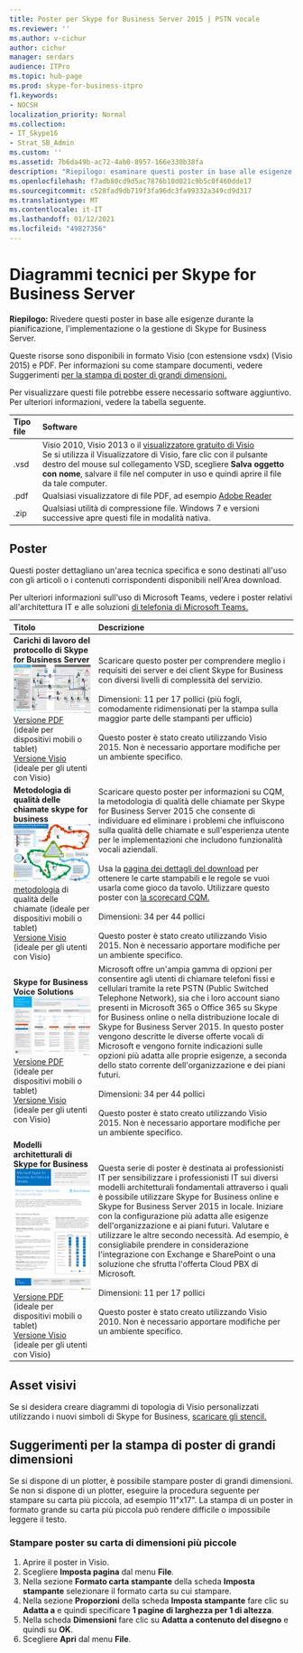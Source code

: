 ```yaml
---
title: Poster per Skype for Business Server 2015 | PSTN vocale
ms.reviewer: ''
ms.author: v-cichur
author: cichur
manager: serdars
audience: ITPro
ms.topic: hub-page
ms.prod: skype-for-business-itpro
f1.keywords:
- NOCSH
localization_priority: Normal
ms.collection:
- IT_Skype16
- Strat_SB_Admin
ms.custom: ''
ms.assetid: 7b6da49b-ac72-4ab0-8957-166e330b38fa
description: "Riepilogo: esaminare questi poster in base alle esigenze durante la pianificazione, l'implementazione o la gestione di Skype for Business Server."
ms.openlocfilehash: f7adb80cd9d5ac7876b10d021c9b5c0f460dde17
ms.sourcegitcommit: c528fad9db719f3fa96dc3fa99332a349cd9d317
ms.translationtype: MT
ms.contentlocale: it-IT
ms.lasthandoff: 01/12/2021
ms.locfileid: "49827356"
---
```

# <a name="technical-diagrams-for-skype-for-business-server"></a>Diagrammi tecnici per Skype for Business Server

**Riepilogo:** Rivedere questi poster in base alle esigenze durante la pianificazione, l'implementazione o la gestione di Skype for Business Server.

Queste risorse sono disponibili in formato Visio (con estensione vsdx) (Visio 2015) e PDF. Per informazioni su come stampare documenti, vedere Suggerimenti [per la stampa di poster di grandi dimensioni.](technical-diagrams.md#tips)

Per visualizzare questi file potrebbe essere necessario software aggiuntivo. Per ulteriori informazioni, vedere la tabella seguente.

|Tipo file|Software|
|:--- |:--- |
|.vsd |Visio 2010, Visio 2013 o il [visualizzatore gratuito di Visio](https://go.microsoft.com/fwlink/p/?LinkId=393676) <br/> Se si utilizza il Visualizzatore di Visio, fare clic con il pulsante destro del mouse sul collegamento VSD, scegliere **Salva oggetto con nome**, salvare il file nel computer in uso e quindi aprire il file da tale computer. |
|.pdf |Qualsiasi visualizzatore di file PDF, ad esempio [Adobe Reader](https://go.microsoft.com/fwlink/p/?LinkId=393675) |
|.zip |Qualsiasi utilità di compressione file. Windows 7 e versioni successive apre questi file in modalità nativa. |

## <a name="posters"></a>Poster

Questi poster dettagliano un'area tecnica specifica e sono destinati all'uso con gli articoli o i contenuti corrispondenti disponibili nell'Area download.

Per ulteriori informazioni sull'uso di Microsoft Teams, vedere i poster relativi all'architettura IT e alle soluzioni [di telefonia di Microsoft Teams.](https://docs.microsoft.com/MicrosoftTeams/teams-architecture-solutions-posters)

|Titolo|Descrizione|
|:---|:---|
|**Carichi di lavoro del protocollo di Skype for Business Server** <br/>![Poster dei carichi di lavoro del protocollo SfB](media/0dccf933-eab3-4793-a8a4-4f6b9b0b4fa0.png)<br/>[Versione PDF](https://go.microsoft.com/fwlink/p/?LinkId=550989) (ideale per dispositivi mobili o tablet) <br/> [Versione Visio](https://go.microsoft.com/fwlink/p/?LinkId=550991) (ideale per gli utenti con Visio) |Scaricare questo poster per comprendere meglio i requisiti dei server e dei client Skype for Business con diversi livelli di complessità del servizio.<br/> <br/> Dimensioni: 11 per 17 pollici (più fogli, comodamente ridimensionati per la stampa sulla maggior parte delle stampanti per ufficio) <br/> <br/> Questo poster è stato creato utilizzando Visio 2015. Non è necessario apportare modifiche per un ambiente specifico. |
|**Metodologia di qualità delle chiamate skype for business** <br/> ![Versione PDF del poster sulla](media/69d33707-8dc4-446a-8d72-0a77be59a64a.png)[metodologia](https://go.microsoft.com/fwlink/p/?LinkId=617899) di qualità delle chiamate (ideale per dispositivi mobili o tablet) <br/> [Versione Visio](https://go.microsoft.com/fwlink/p/?LinkId=617900) (ideale per gli utenti con Visio) |Scaricare questo poster per informazioni su CQM, la metodologia di qualità delle chiamate per Skype for Business Server 2015 che consente di individuare ed eliminare i problemi che influiscono sulla qualità delle chiamate e sull'esperienza utente per le implementazioni che includono funzionalità vocali aziendali. <br/> <br/> Usa la [pagina dei dettagli del download](https://go.microsoft.com/fwlink/p/?LinkId=617898) per ottenere le carte stampabili e le regole se vuoi usarla come gioco da tavolo. Utilizzare questo poster con [la scorecard CQM.](https://go.microsoft.com/fwlink/p/?LinkId=617904) <br/><br/> Dimensioni: 34 per 44 pollici <br/> <br/> Questo poster è stato creato utilizzando Visio 2015. Non è necessario apportare modifiche per un ambiente specifico. |
|**Skype for Business Voice Solutions** <br/> ![Poster Plan Voice Solutions](media/1d3371f3-d554-4d6b-ac4f-a927bbe50b26.png) <br/> [Versione PDF](https://go.microsoft.com/fwlink/?linkid=869123) (ideale per dispositivi mobili o tablet) <br/> [Versione Visio](https://go.microsoft.com/fwlink/?linkid=869124) (ideale per gli utenti con Visio) |Microsoft offre un'ampia gamma di opzioni per consentire agli utenti di chiamare telefoni fissi e cellulari tramite la rete PSTN (Public Switched Telephone Network), sia che i loro account siano presenti in Microsoft 365 o Office 365 su Skype for Business online o nella distribuzione locale di Skype for Business Server 2015. In questo poster vengono descritte le diverse offerte vocali di Microsoft e vengono fornite indicazioni sulle opzioni più adatta alle proprie esigenze, a seconda dello stato corrente dell'organizzazione e dei piani futuri. <br/> <br/> Dimensioni: 34 per 44 pollici <br/><br/> Questo poster è stato creato utilizzando Visio 2015. Non è necessario apportare modifiche per un ambiente specifico. |
|**Modelli architetturali di Skype for Business** <br/> ![Modelli architetturali di Skype for Business](media/0734153f-af7b-4cf3-b095-96bdd1de3fb0.png) <br/> [Versione PDF](https://go.microsoft.com/fwlink/?linkid=869125) (ideale per dispositivi mobili o tablet) <br/> [Versione Visio](https://go.microsoft.com/fwlink/?linkid=869126) (ideale per gli utenti con Visio) |Questa serie di poster è destinata ai professionisti IT per sensibilizzare i professionisti IT sui diversi modelli architetturali fondamentali attraverso i quali è possibile utilizzare Skype for Business online e Skype for Business Server 2015 in locale. Iniziare con la configurazione più adatta alle esigenze dell'organizzazione e ai piani futuri. Valutare e utilizzare le altre secondo necessità. Ad esempio, è consigliabile prendere in considerazione l'integrazione con Exchange e SharePoint o una soluzione che sfrutta l'offerta Cloud PBX di Microsoft. <br/><br/> Dimensioni: 11 per 17 pollici <br/><br/> Questo poster è stato creato utilizzando Visio 2010. Non è necessario apportare modifiche per un ambiente specifico. |

## <a name="visual-assets"></a>Asset visivi

Se si desidera creare diagrammi di topologia di Visio personalizzati utilizzando i nuovi simboli di Skype for Business, [scaricare gli stencil.](https://go.microsoft.com/fwlink/p/?LinkId=550985)

## <a name="tips-for-printing-large-format-posters"></a>Suggerimenti per la stampa di poster di grandi dimensioni

<a name="tips"> </a>

Se si dispone di un plotter, è possibile stampare poster di grandi dimensioni. Se non si dispone di un plotter, eseguire la procedura seguente per stampare su carta più piccola, ad esempio 11"x17". La stampa di un poster in formato grande su carta più piccola può rendere difficile o impossibile leggere il testo.

### <a name="print-posters-on-smaller-paper"></a>Stampare poster su carta di dimensioni più piccole

1. Aprire il poster in Visio.
2. Scegliere **Imposta pagina** dal menu **File**.
3. Nella sezione **Formato carta stampante** della scheda **Imposta stampante** selezionare il formato carta su cui stampare.
4. Nella sezione **Proporzioni** della scheda **Imposta stampante** fare clic su **Adatta a** e quindi specificare **1 pagine di larghezza per 1 di altezza**.
5. Nella scheda **Dimensioni** fare clic su **Adatta a contenuto del disegno** e quindi su **OK**.
6. Scegliere **Apri** dal menu **File**.
